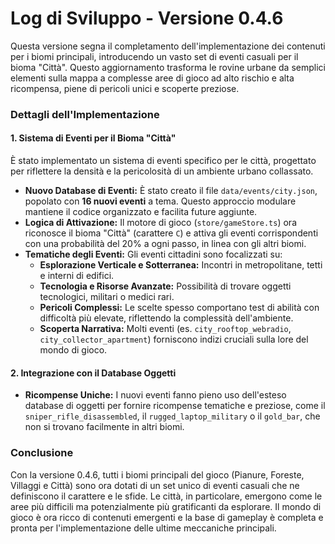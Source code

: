 # Log di Sviluppo - Versione 0.4.6

Questa versione segna il completamento dell'implementazione dei contenuti per i biomi principali, introducendo un vasto set di eventi casuali per il bioma "Città". Questo aggiornamento trasforma le rovine urbane da semplici elementi sulla mappa a complesse aree di gioco ad alto rischio e alta ricompensa, piene di pericoli unici e scoperte preziose.

### Dettagli dell'Implementazione

#### 1. Sistema di Eventi per il Bioma "Città"
È stato implementato un sistema di eventi specifico per le città, progettato per riflettere la densità e la pericolosità di un ambiente urbano collassato.

- **Nuovo Database di Eventi:** È stato creato il file `data/events/city.json`, popolato con **16 nuovi eventi** a tema. Questo approccio modulare mantiene il codice organizzato e facilita future aggiunte.
- **Logica di Attivazione:** Il motore di gioco (`store/gameStore.ts`) ora riconosce il bioma "Città" (carattere `C`) e attiva gli eventi corrispondenti con una probabilità del 20% a ogni passo, in linea con gli altri biomi.
- **Tematiche degli Eventi:** Gli eventi cittadini sono focalizzati su:
  - **Esplorazione Verticale e Sotterranea:** Incontri in metropolitane, tetti e interni di edifici.
  - **Tecnologia e Risorse Avanzate:** Possibilità di trovare oggetti tecnologici, militari o medici rari.
  - **Pericoli Complessi:** Le scelte spesso comportano test di abilità con difficoltà più elevate, riflettendo la complessità dell'ambiente.
  - **Scoperta Narrativa:** Molti eventi (es. `city_rooftop_webradio`, `city_collector_apartment`) forniscono indizi cruciali sulla lore del mondo di gioco.

#### 2. Integrazione con il Database Oggetti
- **Ricompense Uniche:** I nuovi eventi fanno pieno uso dell'esteso database di oggetti per fornire ricompense tematiche e preziose, come il `sniper_rifle_disassembled`, il `rugged_laptop_military` o il `gold_bar`, che non si trovano facilmente in altri biomi.

### Conclusione
Con la versione 0.4.6, tutti i biomi principali del gioco (Pianure, Foreste, Villaggi e Città) sono ora dotati di un set unico di eventi casuali che ne definiscono il carattere e le sfide. Le città, in particolare, emergono come le aree più difficili ma potenzialmente più gratificanti da esplorare. Il mondo di gioco è ora ricco di contenuti emergenti e la base di gameplay è completa e pronta per l'implementazione delle ultime meccaniche principali.
